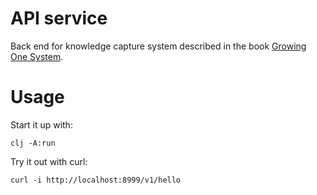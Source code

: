 # API service

Back end for knowledge capture system described in the book [Growing
One System](https://leanpub.com/growing-one-system).

# Usage

Start it up with:

`clj -A:run`

Try it out with curl:

`curl -i http://localhost:8999/v1/hello`
